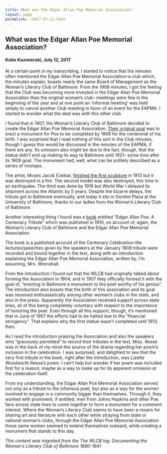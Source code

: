 ```yaml
---
title: What was the Edgar Allan Poe Memorial Association?
layout: page
permalink: /2017-07-12.html
---
```

<style>
    #maincontent{
        font-size:1.4em;
    }
</style>

## What was the Edgar Allan Poe Memorial Association?
#### Katie Kazmierski, July 12, 2017

At a certain point in my transcribing, I started to notice that the minutes often mentioned the Edgar Allan Poe Memorial Association–a club which, the minutes explain, boasts nearly the same Board of Management as the Woman’s Literary Club of Baltimore. From the 1908 minutes, I got the feeling that the Club was becoming more invested in the Edgar Allan Poe Memorial Association than the original woman’s club– meetings were few in the beginning of the year and at one point an ‘informal meeting’ was held simply to cancel another Club meeting in favor of an event for the EAPMA. I started to wonder what the deal was with this other club.

I found that in 1907, the Woman’s Literary Club of Baltimore decided to create the Edgar Allan Poe Memorial Association. [Their original goal](https://explore.baltimoreheritage.org/items/show/185#.WWV6vtPys0p) was to erect a monument for Poe to be completed by 1909 for the centennial of his birth. I was surprised that I read nothing of this sort in the Club minutes, though I guess this would be discussed in the minutes of the EAPMA, if there are any. Its omission also might be due to the fact, though, that the statue didn’t end up making its way to Baltimore until 1921– some time after its 1909 goal. The monument had, well, what can be politely described as a series of mishaps.

The artist, Moses Jacob Ezekial, [finished the first sculpture](https://explore.baltimoreheritage.org/items/show/185#.WWV6vtPys0p) in 1913 but it was destroyed in a fire. The second model was also destroyed, this time in an earthquake. The third was done by 1916 but World War I delayed its shipment across the Atlantic by 5 years. Despite the bizarre delays, the tribute got to Baltimore eventually, and today it sits in Gordon Plaza at the University of Baltimore, thanks to our ladies from the Woman’s Literary Club of Baltimore. 

Another interesting thing I found was a [book](https://babel.hathitrust.org/cgi/pt?id=coo1.ark:/13960/t2988sz1g;view=1up;seq=2) entitled “Edgar Allan Poe: A Centenary Tribute” which was published in 1910, on account of, again, the Woman’s Literary Club of Baltimore and the Edgar Allan Poe Memorial Association.

The book is a published account of the Centenary Celebration–the lectures/speeches given by the speakers at the January 1909 tribute were recorded and bound together in the text, along with an introduction explaining the Edgar Allan Poe Memorial Association, written by, I’m assuming, Mrs. Wrenshall.

From the introduction I found out that the WLCB had originally talked about forming the Association in 1904, and in 1907 they officially formed it with the goal of, “erecting in Baltimore a monument to the poet worthy of his genius”. The introduction also boasts that the birth of this association and its goal was received enthusiastically among other women’s clubs in the state, and also in the press. Apparently the Association received support across state lines, all of this being completely voluntary with respect to the importance of honoring the poet. Even through all this support, though, it’s mentioned that in June of 1907 the efforts had to be halted due to the “financial stringency”. That explains why the first statue wasn’t completed until 1913, then.

As I read the introduction praising the Association and also the speakers who “graciously permitted” to record their tributes in the text, Miss. Reese was in the back of my mind–the source of the drama regarding her poem’s inclusion in the celebration. I was surprised, and delighted to see that the very first tribute in the book, right after the introduction, was Lizette Woodworth Reese’s poem. I can’t help but wonder if her poem was included first for a reason, maybe as a way to make up for its apparent omission at the celebration itself.

From my understanding, the Edgar Allan Poe Memorial Association served not only as a tribute to the infamous poet, but also as a way for the women involved to engage in a community bigger than themselves. Through it, they worked with prominent, if entitled, men from Johns Hopkins and other Poe fans across state lines to come together to form a monument for a comment interest. Where the Woman’s Literary Club seems to have been a means for sharing art and literature with each other while straying from state or national woman’s clubs, through the Edgar Allan Poe Memorial Association those same women seemed to extend themselves outward, while creating a monument that stands to this day.

*This content was migrated from the The WLCB log: Documenting the Woman's Literary Club of Baltimore 1890-1941*